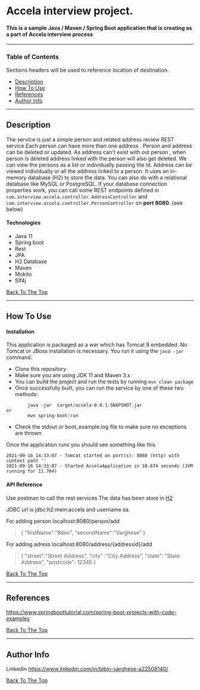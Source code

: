 # Accela interview project.

   ####  This is a sample  Java / Maven / Spring Boot application that is creating as a part of Accela interview process
 
---

### Table of Contents
Sections headers will be used to reference location of destination.

- [Description](#description)
- [How To Use](#how-to-use)
- [References](#references)
- [Author Info](#author-info)

---

## Description

The service is just a simple person and related address review REST service.Each person can have more than one address . Person and address can be deleted or updated. As address can't exist with out person , when person is deleted address linked with the person will also get deleted.  We can view the persons as a list or individually  passing the Id. Address can be viewed  individually or all the address linked to a person.  It uses an in-memory database (H2) to store the data. You can also do with a relational database like MySQL or PostgreSQL. If your database connection properties work, you can call some REST endpoints defined in ```com.interview.accela.controller.AddressController``` and ```com.interview.accela.controller.PersonController```  on **port 8080**. (see below)

#### Technologies
- Java 11
- Spring boot
- Rest
- JPA
- H2 Database
- Maven
- Mokito
- Slf4j


[Back To The Top](#read-me-template)

---

## How To Use

#### Installation
   This application is packaged as a war which has Tomcat 8 embedded. No Tomcat or JBoss installation is necessary. You run it using the ```java -jar``` command.

* Clone this repository 
* Make sure you are using JDK 11 and Maven 3.x
* You can build the project and run the tests by running ```mvn clean package```
* Once successfully built, you can run the service by one of these two methods:
```
        java -jar  target/accela-0.0.1-SNAPSHOT.jar
or
        mvn spring-boot:run 
```
* Check the stdout or boot_example.log file to make sure no exceptions are thrown

Once the application runs you should see something like this

```
2021-09-16 14:33:07 - Tomcat started on port(s): 8080 (http) with context path ''
2021-09-16 14:33:07 - Started AccelaApplication in 10.674 seconds (JVM running for 11.764)

```

#### API Reference

Use postman to call the rest services 
The data has been store in [H2]( http://localhost:8080/h2/login.jsp)

JDBC url is jdbc:h2:mem:accela and username sa.

 For adding person localhost:8080/person/add
 >{
   "firstName":"Bibin",
   "secondName":"Varghese"
}

For adding adress localhost:8080/address/{addressid}/add
>{
     "street":"Street Address",
     "city" :"City Address",
     "state": "State Address",
     "postcode": 12345
}

[Back To The Top](#read-me-template)

---

## References
https://www.springboottutorial.com/spring-boot-projects-with-code-examples

[Back To The Top](#read-me-template)


---

## Author Info

Linkedin     https://www.linkedin.com/in/bibin-varghese-a22508140/

[Back To The Top](#read-me-template)
